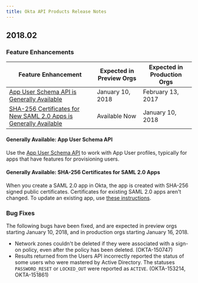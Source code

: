 ```yaml
---
title: Okta API Products Release Notes
---
```


## 2018.02

### Feature Enhancements

| Feature Enhancement                                                                                                             | Expected in Preview Orgs | Expected in Production Orgs |
| ------------------------------------------------------------------------------------------------------------------------------- | ------------------------ | --------------------------- |
| [App User Schema API is Generally Available](#generally-available-app-user-schema-api)                                          | January 10, 2018         | February 13, 2017           |
| [SHA-256 Certificates for New SAML 2.0 Apps is Generally Available](#generally-available-sha-256-certificates-for-saml-20-apps)   | Available  Now           | January 10, 2018            |

#### Generally Available: App User Schema API
Use the [App User Schema API](/docs/reference/api/schemas/#app-user-schema-operations) to work with App User profiles, typically for apps that have features for provisioning users. <!--OKTA-154105-->

#### Generally Available: SHA-256 Certificates for SAML 2.0 Apps

When you create a SAML 2.0 app in Okta, the app is created with SHA-256 signed public certificates. Certificates for existing SAML 2.0 apps aren't changed. To update an existing app, use [these instructions](/docs/guides/updating-saml-cert/#existing-saml-20-app-integrations).<!--OKTA-132058-->

### Bug Fixes

The following bugs have been fixed, and are expected in preview orgs starting January 10, 2018, and in production orgs starting January 16, 2018.

* Network zones couldn't be deleted if they were associated with a sign-on policy, even after the policy has been deleted. (OKTA-150747)
* Results returned from the Users API incorrectly reported the status of some users who were mastered by Active Directory. The statuses `PASSWORD_RESET` or `LOCKED_OUT` were reported as `ACTIVE`. (OKTA-153214, OKTA-151861)
